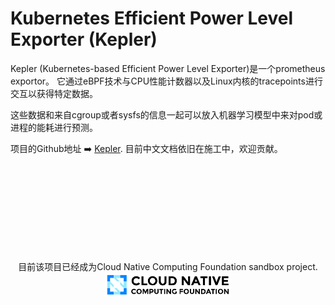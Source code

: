 # Kubernetes Efficient Power Level Exporter (Kepler)

Kepler (Kubernetes-based Efficient Power Level Exporter)是一个prometheus exportor。
它通过eBPF技术与CPU性能计数器以及Linux内核的tracepoints进行交互以获得特定数据。

这些数据和来自cgroup或者sysfs的信息一起可以放入机器学习模型中来对pod或进程的能耗进行预测。

项目的Github地址 ➡️ [Kepler](https://github.com/sustainable-computing-io/kepler).
目前中文文档依旧在施工中，欢迎贡献。

<!-- markdownlint-disable -->
</br></br></br></br></br></br></br></br>
<p style="text-align: center;">
目前该项目已经成为Cloud Native Computing Foundation sandbox project.

<img src="../cncf-color-bg.svg" width="40%" height="20%">
</p>
<!-- markdownlint-enable -->
